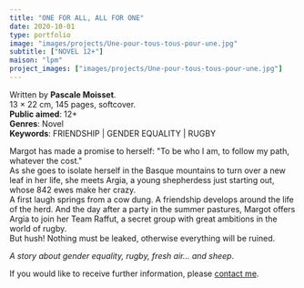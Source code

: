 ```yaml
---
title: "ONE FOR ALL, ALL FOR ONE"
date: 2020-10-01
type: portfolio
image: "images/projects/Une-pour-tous-tous-pour-une.jpg"
subtitle: ["NOVEL 12+"]
maison: "lpm"
project_images: ["images/projects/Une-pour-tous-tous-pour-une.jpg"]
---
```


Written by **Pascale Moisset**.   
13 × 22 cm, 145 pages, softcover.   
**Public aimed**: 12+   
**Genres**: Novel      
**Keywords**: FRIENDSHIP | GENDER EQUALITY | RUGBY   


Margot has made a promise to herself: "To be who I am, to follow my path, whatever the cost."   
As she goes to isolate herself in the Basque mountains to turn over a new leaf in her life, she meets Argia, a young shepherdess just starting out, whose 842 ewes make her crazy.   
A first laugh springs from a cow dung. A friendship develops around the life of the herd. And the day after a party in the summer pastures, Margot offers Argia to join her Team Raffut, a secret group with great ambitions in the world of rugby.   
But hush! Nothing must be leaked, otherwise everything will be ruined.


*A story about gender equality, rugby, fresh air... and sheep*.





If you would like to receive further information, please [contact me](mailto:melanie.guillaumin.edition@gmail.com).

